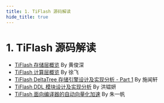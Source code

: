 ```yaml
---
title: 1. TiFlash 源码解读
hide_title: true
---
```


# 1. TiFlash 源码解读

- [TiFlash 存储层概览](1-tiflash-storage-overview.md) By 黄俊深
- [TiFlash 计算层概览](2-tiflash-compute-overview.md) By 徐飞
- [TiFlash DeltaTree 存储引擎设计及实现分析 - Part 1](3-tiflash-deltatree.md) By 施闻轩
- [TiFlash DDL 模块设计及实现分析](5-tiflash-ddl-module.md) By 洪韫妍
- [TiFlash 面向编译器的自动向量化加速](6-tiflash-compiler-aided-vectorization.md) By 朱一帆
